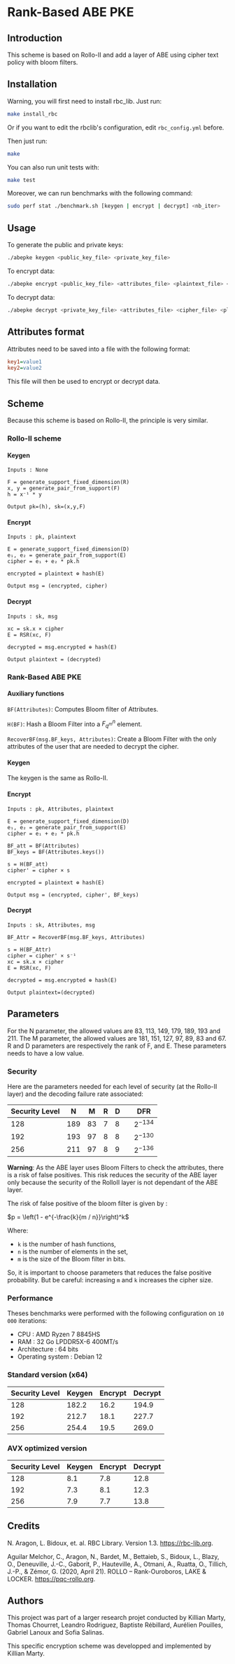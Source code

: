 # Rank-Based ABE PKE

## Introduction

This scheme is based on Rollo-II and add a layer of ABE using cipher text policy with bloom filters.

## Installation

Warning, you will first need to install rbc_lib. Just run:

```bash
make install_rbc
```

Or if you want to edit the rbclib's configuration, edit `rbc_config.yml` before.

Then just run:

```bash
make
```

You can also run unit tests with:

```bash
make test
```

Moreover, we can run benchmarks with the following command:

```bash
sudo perf stat ./benchmark.sh [keygen | encrypt | decrypt] <nb_iter>
```

## Usage

To generate the public and private keys:

```bash
./abepke keygen <public_key_file> <private_key_file>
```

To encrypt data:

```bash
./abepke encrypt <public_key_file> <attributes_file> <plaintext_file> <cipher_file>
```

To decrypt data:

```bash
./abepke decrypt <private_key_file> <attributes_file> <cipher_file> <plaintext_file>
```

## Attributes format

Attributes need to be saved into a file with the following format:

```ini
key1=value1
key2=value2
```

This file will then be used to encrypt or decrypt data.

## Scheme

Because this scheme is based on Rollo-II, the principle is very similar.

### Rollo-II scheme

#### Keygen

```
Inputs : None

F = generate_support_fixed_dimension(R)
x, y = generate_pair_from_support(F)
h = x⁻¹ * y

Output pk=(h), sk=(x,y,F)
```

#### Encrypt

```
Inputs : pk, plaintext

E = generate_support_fixed_dimension(D)
e₁, e₂ = generate_pair_from_support(E)
cipher = e₁ + e₂ * pk.h

encrypted = plaintext ⊕ hash(E)

Output msg = (encrypted, cipher)
```

#### Decrypt

```
Inputs : sk, msg

xc = sk.x × cipher
E = RSR(xc, F)

decrypted = msg.encrypted ⊕ hash(E)

Output plaintext = (decrypted)
```

### Rank-Based ABE PKE

#### Auxiliary functions

`BF(Attributes)`: Computes Bloom filter of Attributes.

`H(BF)`: Hash a Bloom Filter into a $F_{q^m}^n$ element.

`RecoverBF(msg.BF_keys, Attributes)`: Create a Bloom Filter with the only attributes of the user that are needed to decrypt the cipher.

#### Keygen

The keygen is the same as Rollo-II.

#### Encrypt

```
Inputs : pk, Attributes, plaintext

E = generate_support_fixed_dimension(D)
e₁, e₂ = generate_pair_from_support(E)
cipher = e₁ + e₂ * pk.h

BF_att = BF(Attributes)
BF_keys = BF(Attributes.keys())

s = H(BF_att)
cipher' = cipher × s

encrypted = plaintext ⊕ hash(E)

Output msg = (encrypted, cipher', BF_keys)
```

#### Decrypt

```
Inputs : sk, Attributes, msg

BF_Attr = RecoverBF(msg.BF_keys, Attributes)
    
s = H(BF_Attr)
cipher = cipher' × s⁻¹
xc = sk.x × cipher
E = RSR(xc, F)

decrypted = msg.encrypted ⊕ hash(E)

Output plaintext=(decrypted)
```

## Parameters

For the N parameter, the allowed values are 83, 113, 149, 179, 189, 193 and 211.
The M parameter, the allowed values are 181, 151, 127, 97, 89, 83 and 67.
R and D parameters are respectively the rank of F, and E. These parameters needs to have a low value.

### Security

Here are the parameters needed for each level of security (at the Rollo-II layer) and the decoding failure rate associated:

|Security Level| N | M | R | D | |    DFR     |
|--------------|---|---|---|---|-|------------|
|128           |189|83 |7  |8  | |$`2^{-134}`$|
|192           |193|97 |8  |8  | |$`2^{-130}`$|
|256           |211|97 |8  |9  | |$`2^{-136}`$|

**Warning**: As the ABE layer uses Bloom Filters to check the attributes, there is a risk of false positives. This risk reduces the security of the ABE layer only because the security of the RolloII layer is not dependant of the ABE layer.

The risk of false positive of the bloom filter is given by :

$`p = \left(1 - e^{-\frac{k}{m / n}}\right)^k`$

Where:
- `k` is the number of hash functions,
- `n` is the number of elements in the set,
- `m` is the size of the Bloom filter in bits.

So, it is important to choose parameters that reduces the false positive probability. But be careful: increasing `m` and `k` increases the cipher size.

### Performance

Theses benchmarks were performed with the following configuration on `10 000` iterations:
- CPU : AMD Ryzen 7 8845HS
- RAM : 32 Go LPDDR5X-6 400MT/s
- Architecture : 64 bits
- Operating system : Debian 12

### Standard version (x64)

| Security Level | Keygen  | Encrypt | Decrypt |
|----------------|---------|---------|---------|
| 128            | 182.2   | 16.2    | 194.9   |
| 192            | 212.7   | 18.1    | 227.7   |
| 256            | 254.4   | 19.5    | 269.0   |

### AVX optimized version

| Security Level | Keygen  | Encrypt | Decrypt |
|----------------|---------|---------|---------|
| 128            | 8.1     | 7.8     | 12.8    |
| 192            | 7.3     | 8.1     | 12.3    |
| 256            | 7.9     | 7.7     | 13.8    |

## Credits

N. Aragon, L. Bidoux, et. al. RBC Library. Version 1.3. https://rbc-lib.org.

Aguilar Melchor, C., Aragon, N., Bardet, M., Bettaieb, S., Bidoux, L., Blazy, O., Deneuville, J.-C., Gaborit, P., Hauteville, A., Otmani, A., Ruatta, O., Tillich, J.-P., & Zémor, G. (2020, April 21). ROLLO – Rank-Ouroboros, LAKE & LOCKER. https://pqc-rollo.org.

## Authors

This project was part of a larger research projet conducted by Killian Marty, Thomas Chourret, Leandro Rodriguez, Baptiste Rébillard, Aurélien Pouilles, Gabriel Lanoux and Sofia Salinas.

This specific encryption scheme was developped and implemented by Killian Marty.